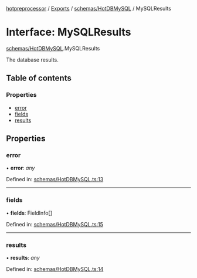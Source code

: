 [hotpreprocessor](../README.md) / [Exports](../modules.md) / [schemas/HotDBMySQL](../modules/schemas_hotdbmysql.md) / MySQLResults

# Interface: MySQLResults

[schemas/HotDBMySQL](../modules/schemas_hotdbmysql.md).MySQLResults

The database results.

## Table of contents

### Properties

- [error](schemas_hotdbmysql.mysqlresults.md#error)
- [fields](schemas_hotdbmysql.mysqlresults.md#fields)
- [results](schemas_hotdbmysql.mysqlresults.md#results)

## Properties

### error

• **error**: *any*

Defined in: [schemas/HotDBMySQL.ts:13](https://github.com/OurFreeLight/HotPreprocessor/blob/042e7cd/src/schemas/HotDBMySQL.ts#L13)

___

### fields

• **fields**: FieldInfo[]

Defined in: [schemas/HotDBMySQL.ts:15](https://github.com/OurFreeLight/HotPreprocessor/blob/042e7cd/src/schemas/HotDBMySQL.ts#L15)

___

### results

• **results**: *any*

Defined in: [schemas/HotDBMySQL.ts:14](https://github.com/OurFreeLight/HotPreprocessor/blob/042e7cd/src/schemas/HotDBMySQL.ts#L14)
